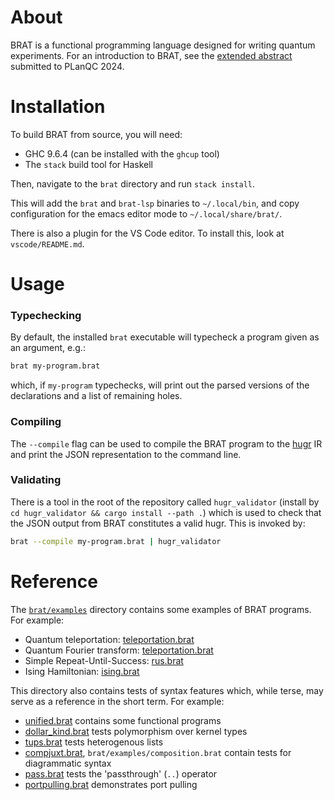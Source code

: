 # About
BRAT is a functional programming language designed for writing quantum experiments. For an introduction to BRAT, see the [extended abstract](papers/brat-planqc-2024.pdf) submitted to PLanQC 2024.

# Installation
To build BRAT from source, you will need:
- GHC 9.6.4 (can be installed with the `ghcup` tool)
- The `stack` build tool for Haskell

Then, navigate to the `brat` directory and run `stack install`.

This will add the `brat` and `brat-lsp` binaries  to `~/.local/bin`, and copy configuration for the emacs editor mode to `~/.local/share/brat/`.

There is also a plugin for the VS Code editor. To install this, look at `vscode/README.md`.

# Usage
### Typechecking
By default, the installed `brat` executable  will typecheck a program given as an argument, e.g.:
```sh
brat my-program.brat
```
which, if `my-program` typechecks, will print out the parsed versions of the declarations and a list of remaining holes.

### Compiling
The `--compile` flag can be used to compile the BRAT program to the [hugr](https://github.com/CQCL/hugr) IR and print the JSON representation to the command line.

### Validating
There is a tool in the root of the repository called `hugr_validator` (install by `cd hugr_validator && cargo install --path .`) which is used to check that the JSON output from BRAT constitutes a valid hugr. This is invoked by:
```sh
brat --compile my-program.brat | hugr_validator
```

# Reference
The [`brat/examples`](brat/examples) directory contains some examples of BRAT programs.
For example:
- Quantum teleportation: [teleportation.brat](brat/examples/teleportation.brat)
- Quantum Fourier transform: [teleportation.brat](brat/examples/teleportation.brat)
- Simple Repeat-Until-Success: [rus.brat](brat/examples/rus.brat)
- Ising Hamiltonian: [ising.brat](brat/examples/ising.brat)

This directory also contains tests of syntax features which, while terse, may serve as a reference in the short term.
For example:
- [unified.brat](brat/examples/unified.brat) contains some functional programs
- [dollar_kind.brat](brat/examples/dollar_kind.brat) tests polymorphism over kernel types
- [tups.brat](brat/examples/tups.brat) tests heterogenous lists
- [compjuxt.brat](brat/examples/compjuxt.brat), `brat/examples/composition.brat` contain tests for diagrammatic syntax
- [pass.brat](brat/examples/pass.brat) tests the 'passthrough' (`..`) operator
- [portpulling.brat](brat/examples/portpulling.brat) demonstrates port pulling
